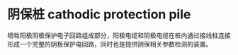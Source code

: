 # 阴保桩 cathodic protection pile
牺牲阳极阴极保护电子回路组成部分，阳极电缆和阴极电缆在桩内通过接线柱连接形成一个完整的阴极保护电回路，同时也是提供阴保相关参数检测的装置。

